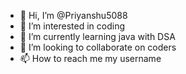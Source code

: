 - 👋 Hi, I’m @Priyanshu5088
- 👀 I’m interested in coding 
- 🌱 I’m currently learning java with DSA
- 💞️ I’m looking to collaborate on coders
- 📫 How to reach me my username 

<!---
Priyanshu5088/Priyanshu5088 is a ✨ special ✨ repository because its `README.md` (this file) appears on your GitHub profile.
You can click the Preview link to take a look at your changes.
--->
